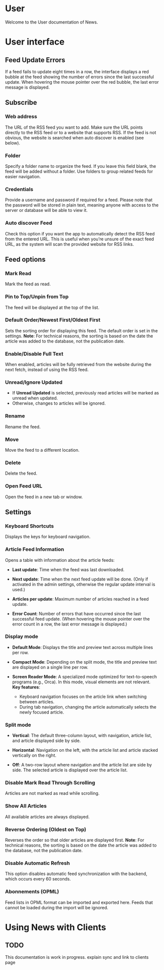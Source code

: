 # User

Welcome to the User documentation of News.

# User interface

## Feed Update Errors
If a feed fails to update eight times in a row, the interface displays a red bubble at the feed showing the number of errors since the last successful update.
When hovering the mouse pointer over the red bubble, the last error message is displayed.

## Subscribe

### Web address
The URL of the RSS feed you want to add. Make sure the URL points directly to the RSS feed or to a website that supports RSS. If the feed is not obvious, the website is searched when auto discover is enabled (see below).

### Folder
Specify a folder name to organize the feed. If you leave this field blank, the feed will be added without a folder. Use folders to group related feeds for easier navigation.

### Credentials
Provide a username and password if required for a feed. Please note that the password will be stored in plain text, meaning anyone with access to the server or database will be able to view it.

### Auto discover Feed
Check this option if you want the app to automatically detect the RSS feed from the entered URL. This is useful when you’re unsure of the exact feed URL, as the system will scan the provided website for RSS links.

## Feed options

### Mark Read
Mark the feed as read.

### Pin to Top/Unpin from Top
The feed will be displayed at the top of the list.

### Default Order/Newest First/Oldest First
Sets the sorting order for displaying this feed. The default order is set in the settings.
**Note**: For technical reasons, the sorting is based on the date the article was added to the database, not the publication date.

### Enable/Disable Full Text
When enabled, articles will be fully retrieved from the website during the next fetch, instead of using the RSS feed.

### Unread/Ignore Updated
- If **Unread Updated** is selected, previously read articles will be marked as unread when updated.
- Otherwise, changes to articles will be ignored.

### Rename
Rename the feed.

### Move
Move the feed to a different location.

### Delete
Delete the feed.

### Open Feed URL
Open the feed in a new tab or window.

## Settings

### Keyboard Shortcuts
Displays the keys for keyboard navigation.

### Article Feed Information
Opens a table with information about the article feeds:

- **Last update**: Time when the feed was last downloaded.

- **Next update**: Time when the next feed update will be done.
  (Only if activated in the admin settings, otherwise the regular update interval is used.)

- **Articles per update**: Maximum number of articles reached in a feed update.

- **Error Count**: Number of errors that have occurred since the last successful feed update.
  (When hovering the mouse pointer over the error count in a row, the last error message is displayed.)

### Display mode

- **Default Mode**:
  Displays the title and preview text across multiple lines per row.

- **Compact Mode**:
  Depending on the split mode, the title and preview text are displayed on a single line per row.

- **Screen Reader Mode**:
  A specialized mode optimized for text-to-speech programs (e.g., Orca).
  In this mode, visual elements are not relevant.
  **Key features**:
	- Keyboard navigation focuses on the article link when switching between articles.
	- During tab navigation, changing the article automatically selects the newly focused article.

### Split mode

- **Vertical**:
  The default three-column layout, with navigation, article list, and article displayed side by side.

- **Horizontal**:
  Navigation on the left, with the article list and article stacked vertically on the right.

- **Off**:
  A two-row layout where navigation and the article list are side by side. The selected article is displayed over the article list.

### Disable Mark Read Through Scrolling
Articles are not marked as read while scrolling.

### Show All Articles
All available articles are always displayed.

### Reverse Ordering (Oldest on Top)
Reverses the order so that older articles are displayed first.
**Note**: For technical reasons, the sorting is based on the date the article was added to the database, not the publication date.

### Disable Automatic Refresh
This option disables automatic feed synchronization with the backend, which occurs every 60 seconds.

### Abonnements (OPML)
Feed lists in OPML format can be imported and exported here. Feeds that cannot be loaded during the import will be ignored.

# Using News with Clients

## TODO
This documentation is work in progress.
explain sync and link to clients page


